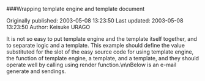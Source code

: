 ###Wrapping template engine and template document

Originally published: 2003-05-08 13:23:50
Last updated: 2003-05-08 13:23:50
Author: Keisuke URAGO

It is not so easy to put template engine and the template itself together, and to separate logic and a template. This example should define the value substituted for the slot of the easy source code for using template engine, the function of template engine, a template, and a template, and they should operate well by calling using render function.\n\nBelow is an e-mail generate and sendings.